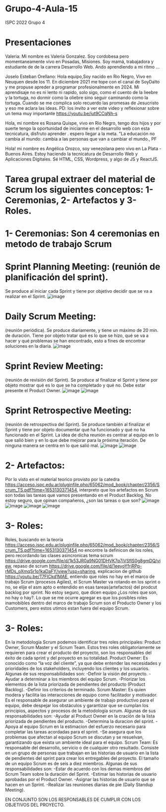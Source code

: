 # Grupo-4-Aula-15
ISPC 2022 Grupo 4

# Presentaciones
Valeria: Mi nombre es Valeria Gonzalez. Soy cordobesa pero momentaneamente vivo en Posadas, Misiones. Soy mamá, trabajadora y estudiante de de la carrera Desarrollo Web. Ando aprendiendo a mi ritmo ...

Joselo Esteban Orellano: Hola equipo,Soy nacido en Rio Negro, Vivo en Neuquen desde los 11. En diciembre 2021 me tope con el canal de SoyDalto y me propuse apreder a programar profesionalmente en 2024. Mi aprendisaje no es ni lento ni rapido, solo sigo, como el cuento de la lieebre y la tortuga, no dormir como la oliebre sino seguir caminando como la tortuga. Cuando se me complica solo recuerdo las promesas de Jesucristo y eso me aclara las ideas. PD: los invito a ver este video y reflexionar sobre un tema muy importante https://youtu.be/iut9CCqNh-s

Hola, mi nombre es Rosana Quispe, vivo en Rio Negro, tengo dos hijos y por suerte tengo la oportunidad de iniciarme en el desarrollo web con esta tecnicatura, disfruto aprender . espero llegar a la meta.  "La educación no cambia al mundo: cambia a las personas que van a cambiar el mundo., PF


Hola! mi nombre es Angélica Orozco, soy venezolana pero vivo en La Plata - Buenos Aires. Estoy haciendo la tecnicatura de Desarrollo Web y Aplicaciones Digitales. Sé HTML, CSS, Wordpress, y algo de JS y ReactJS.


# Tarea grupal extraer del material de Scrum los siguientes conceptos: 1- Ceremonias, 2- Artefactos y 3- Roles.

# 1- Ceremonias: Son 4 ceremonias en metodo de trabajo Scrum

# Sprint Planning Meeting: (reunión de planificación del sprint).
Se produce al iniciar cada 
Sprint y tiene por objetivo decidir que se va a realizar en el Sprint.
![image](https://user-images.githubusercontent.com/95329694/174450255-5e4026b0-4c4f-41a7-addd-c8d4924ee609.png)

# Daily Scrum Meeting:
(reunión periódica). Se produce diariamente, y tiene un máximo de 
20 min. de duración. Tiene por objeto tratar qué es lo que se hizo, qué se va a hacer y 
qué problemas se han encontrado, esto a fines de encontrar soluciones en la diaria.
![image](https://user-images.githubusercontent.com/95329694/174450341-ea01ddec-7953-4435-93f7-649ab206d71c.png)

# Sprint Review Meeting:
(reunión de revisión del Sprint). Se produce al finalizar el Sprint y 
tiene por objeto mostrar qué es lo que se ha completado y qué no. Debe estar presente el 
Product Owner.
![image](https://user-images.githubusercontent.com/95329694/174450369-2abfe66f-c7f7-4d68-8f0e-73a0fe7790c5.png)
![image](https://user-images.githubusercontent.com/95329694/174450421-69a87ed2-93b3-419f-8023-73d1997064fd.png)

# Sprint Retrospective Meeting:
(reunión de retrospectiva del Sprint). Se produce también al 
finalizar el Sprint y tiene por objeto documentar qué ha funcionado y qué no ha funcionado 
en el Sprint. La idea de dicha reunión es centrar al equipo en lo que salió bien y en lo que 
debe mejorar para la próxima iteración. De ninguna manera se centra en lo que salió mal.
![image](https://user-images.githubusercontent.com/95329694/174450532-9ec8a467-f5b4-4681-8689-b77741492ab6.png)
![image](https://user-images.githubusercontent.com/95329694/174450556-57931e52-a757-4dfa-8477-15094e90a8b7.png)

# 2- Artefactos:
Por lo visto en el material teorico provisto por la catedra https://acceso.ispc.edu.ar/pluginfile.php/65062/mod_book/chapter/2356/Scrum_TS.pdf?time=1653130371454, interpreto que los artefactos en Scrum son todas las tareas que vamos presentando en el Product Backlog. No estoy seguro, que opinan compañeros, ¿son las tareas o que son?
![image](https://user-images.githubusercontent.com/95329694/174450918-e83a288b-6a76-4f9c-8ae8-9cecfc5f8ce4.png)
![image](https://user-images.githubusercontent.com/95329694/174450958-226ae60d-9eda-4302-b6d5-62a1238b4a30.png)
![image](https://user-images.githubusercontent.com/95329694/174450977-2bc5e7f9-4e91-473d-919d-85647a1d058e.png)
![image](https://user-images.githubusercontent.com/95329694/174451000-e4507cf0-78b3-4b70-b6f2-d251e765766a.png)

# 3- Roles:
Roles, buscando en la teoria https://acceso.ispc.edu.ar/pluginfile.php/65062/mod_book/chapter/2356/Scrum_TS.pdf?time=1653130371454 no encontre la definicon de los roles, pero recordando las clases asincronicas tema scrum https://drive.google.com/file/d/1k53JR0a9NG01DHVK7q7iVSflS0g8gmDQ/view, repaso de scrum https://drive.google.com/file/d/1eeyoYfrjRPp-rMDs_oXmqSr1o1kaDaFY/view?usp=sharing, explicacion de github https://youtu.be/T7FICkd1MAE, entiendo que roles no hay en el marco de trabajo Scrum (procesos Agiles), el Scrum Master va rotando en los sprint o no, se elije el asm apto o entendido en esas tareas(artefactos) del prodcut backlog por sprint.
No estoy seguro, que dicen equipo ¿Los roles que son, no hay o hay?.
Lo que se me ocurre agregar es que los posibles roles inamobibles dentro del marco de trabajo Scrum son el  Producto Owner y los Customers, pero estos utimos estan fuera del equipo Scrum.

# 3- Roles:
En la metodología Scrum podemos identificar tres roles principales: Product Owner, Scrum Master y el Scrum Team. Estos tres roles obligatoriamente se requieren para crear el producto del proyecto, son los responsables del éxito de cada sprint y del proyecto en su totalidad.
Product Owner:
Es conocido como “la voz del cliente”, ya que debe entender las necesidades y prioridades de los stakeholders, incluyendo los clientes y los usuarios.
Algunas de sus responsabilidades son:
-Definir la visión del proyecto.
-Ayudar a determinar a los miembros del equipo Scrum.
-Priorizar los elementos de la lista priorizada de pendientes del producto (Product Backlog).
-Definir los criterios de terminado.
Scrum Master:
Es quien modera y facilita las interacciones de equipo como facilitador y motivador. Es el responsable de asegurar un ambiente de trabajo productivo para el equipo, debe despejar los obstáculos y garantizar que se cumplan los principios, aspectos y procesos de la metodología scrum.
Algunas de sus responsabilidades son:
-Ayudar al Product Owner en la cración de la lista priorizada de pendientes del producto.
-Determina la duracion del sprint.
-Apoya al equipo Scrum en la estimacion del esfuerzo necesario para completar las tareas acordadas para el sprint.
-Se asegura que los problemas que afectan al equipo Scrum se discutan y se resuelvan, garantizando que exista un ambiente ideal para el equipo.
Scrum Team:
Es responsable del desarrollo, servicio o de cualquier otro resultado. Consiste en un grupo de personas que trabajan en las historias de usuario en la lista de pendientes del sprint para crear los entregables del proyecto.
El tamaño de un equipo Scrum es de seis a diez miembros.
Algunas de sus responsabilidades son:
-Estar de acuerdo con los demas miembros del Scrum Team sobre la duración del Sprint.
-Estimar las historias de usuario aprobadas por el Product Owner.
-Asignar las historias de usuario que se hacen en un Sprint.
-Realizar las reuniones diarias de pie (Daily Standup Meeting).

EN CONJUNTO SON LOS RESPONSABLES DE CUMPLIR CON LOS OBJETIVOS DEL PROYECTO.
